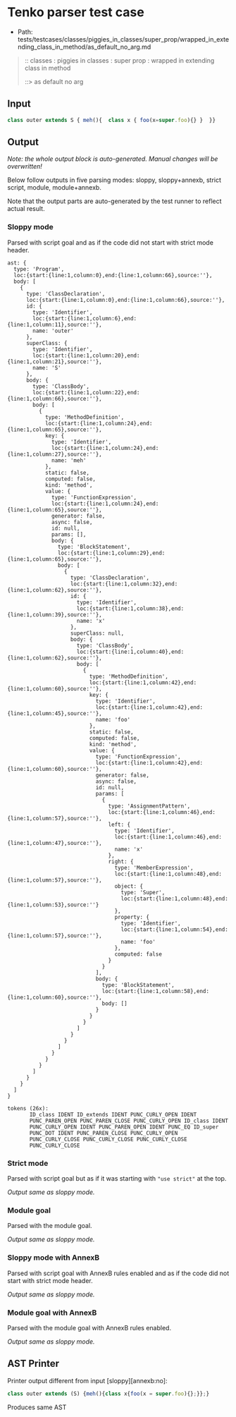# Tenko parser test case

- Path: tests/testcases/classes/piggies_in_classes/super_prop/wrapped_in_extending_class_in_method/as_default_no_arg.md

> :: classes : piggies in classes : super prop : wrapped in extending class in method
>
> ::> as default no arg

## Input

`````js
class outer extends S { meh(){  class x { foo(x=super.foo){} }  }}
`````

## Output

_Note: the whole output block is auto-generated. Manual changes will be overwritten!_

Below follow outputs in five parsing modes: sloppy, sloppy+annexb, strict script, module, module+annexb.

Note that the output parts are auto-generated by the test runner to reflect actual result.

### Sloppy mode

Parsed with script goal and as if the code did not start with strict mode header.

`````
ast: {
  type: 'Program',
  loc:{start:{line:1,column:0},end:{line:1,column:66},source:''},
  body: [
    {
      type: 'ClassDeclaration',
      loc:{start:{line:1,column:0},end:{line:1,column:66},source:''},
      id: {
        type: 'Identifier',
        loc:{start:{line:1,column:6},end:{line:1,column:11},source:''},
        name: 'outer'
      },
      superClass: {
        type: 'Identifier',
        loc:{start:{line:1,column:20},end:{line:1,column:21},source:''},
        name: 'S'
      },
      body: {
        type: 'ClassBody',
        loc:{start:{line:1,column:22},end:{line:1,column:66},source:''},
        body: [
          {
            type: 'MethodDefinition',
            loc:{start:{line:1,column:24},end:{line:1,column:65},source:''},
            key: {
              type: 'Identifier',
              loc:{start:{line:1,column:24},end:{line:1,column:27},source:''},
              name: 'meh'
            },
            static: false,
            computed: false,
            kind: 'method',
            value: {
              type: 'FunctionExpression',
              loc:{start:{line:1,column:24},end:{line:1,column:65},source:''},
              generator: false,
              async: false,
              id: null,
              params: [],
              body: {
                type: 'BlockStatement',
                loc:{start:{line:1,column:29},end:{line:1,column:65},source:''},
                body: [
                  {
                    type: 'ClassDeclaration',
                    loc:{start:{line:1,column:32},end:{line:1,column:62},source:''},
                    id: {
                      type: 'Identifier',
                      loc:{start:{line:1,column:38},end:{line:1,column:39},source:''},
                      name: 'x'
                    },
                    superClass: null,
                    body: {
                      type: 'ClassBody',
                      loc:{start:{line:1,column:40},end:{line:1,column:62},source:''},
                      body: [
                        {
                          type: 'MethodDefinition',
                          loc:{start:{line:1,column:42},end:{line:1,column:60},source:''},
                          key: {
                            type: 'Identifier',
                            loc:{start:{line:1,column:42},end:{line:1,column:45},source:''},
                            name: 'foo'
                          },
                          static: false,
                          computed: false,
                          kind: 'method',
                          value: {
                            type: 'FunctionExpression',
                            loc:{start:{line:1,column:42},end:{line:1,column:60},source:''},
                            generator: false,
                            async: false,
                            id: null,
                            params: [
                              {
                                type: 'AssignmentPattern',
                                loc:{start:{line:1,column:46},end:{line:1,column:57},source:''},
                                left: {
                                  type: 'Identifier',
                                  loc:{start:{line:1,column:46},end:{line:1,column:47},source:''},
                                  name: 'x'
                                },
                                right: {
                                  type: 'MemberExpression',
                                  loc:{start:{line:1,column:48},end:{line:1,column:57},source:''},
                                  object: {
                                    type: 'Super',
                                    loc:{start:{line:1,column:48},end:{line:1,column:53},source:''}
                                  },
                                  property: {
                                    type: 'Identifier',
                                    loc:{start:{line:1,column:54},end:{line:1,column:57},source:''},
                                    name: 'foo'
                                  },
                                  computed: false
                                }
                              }
                            ],
                            body: {
                              type: 'BlockStatement',
                              loc:{start:{line:1,column:58},end:{line:1,column:60},source:''},
                              body: []
                            }
                          }
                        }
                      ]
                    }
                  }
                ]
              }
            }
          }
        ]
      }
    }
  ]
}

tokens (26x):
       ID_class IDENT ID_extends IDENT PUNC_CURLY_OPEN IDENT
       PUNC_PAREN_OPEN PUNC_PAREN_CLOSE PUNC_CURLY_OPEN ID_class IDENT
       PUNC_CURLY_OPEN IDENT PUNC_PAREN_OPEN IDENT PUNC_EQ ID_super
       PUNC_DOT IDENT PUNC_PAREN_CLOSE PUNC_CURLY_OPEN
       PUNC_CURLY_CLOSE PUNC_CURLY_CLOSE PUNC_CURLY_CLOSE
       PUNC_CURLY_CLOSE
`````

### Strict mode

Parsed with script goal but as if it was starting with `"use strict"` at the top.

_Output same as sloppy mode._

### Module goal

Parsed with the module goal.

_Output same as sloppy mode._

### Sloppy mode with AnnexB

Parsed with script goal with AnnexB rules enabled and as if the code did not start with strict mode header.

_Output same as sloppy mode._

### Module goal with AnnexB

Parsed with the module goal with AnnexB rules enabled.

_Output same as sloppy mode._

## AST Printer

Printer output different from input [sloppy][annexb:no]:

````js
class outer extends (S) {meh(){class x{foo(x = super.foo){};}};}
````

Produces same AST
